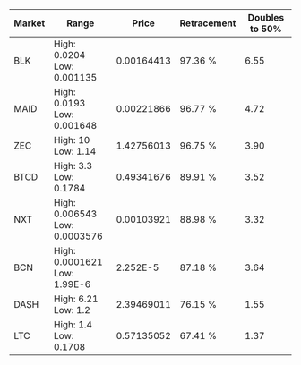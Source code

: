 | Market | Range | Price| Retracement | Doubles to 50% |
| --- | --- | --- | --- | --- |
| BLK | High: 0.0204<br />Low: 0.001135 | 0.00164413 | 97.36 % | 6.55 |
| MAID | High: 0.0193<br />Low: 0.001648 | 0.00221866 | 96.77 % | 4.72 |
| ZEC | High: 10<br />Low: 1.14 | 1.42756013 | 96.75 % | 3.90 |
| BTCD | High: 3.3<br />Low: 0.1784 | 0.49341676 | 89.91 % | 3.52 |
| NXT | High: 0.006543<br />Low: 0.0003576 | 0.00103921 | 88.98 % | 3.32 |
| BCN | High: 0.0001621<br />Low: 1.99E-6 | 2.252E-5 | 87.18 % | 3.64 |
| DASH | High: 6.21<br />Low: 1.2 | 2.39469011 | 76.15 % | 1.55 |
| LTC | High: 1.4<br />Low: 0.1708 | 0.57135052 | 67.41 % | 1.37 |
